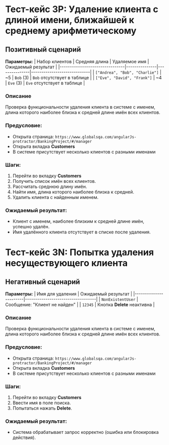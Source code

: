 # Тест-кейс 3P: Удаление клиента с длиной имени, ближайшей к среднему арифметическому

## Позитивный сценарий

**Параметры:**
| Набор клиентов                 | Средняя длина | Удаляемое имя | Ожидаемый результат         |
|--------------------------------|---------------|---------------|-----------------------------|
| `["Andrea", "Bob", "Charlie"]` | ~5            | `Bob` (3)     | `Bob` отсутствует в таблице |
| `["Eve", "David", "Frank"]`    | ~4            | `Eve` (3)     | `Eve` отсутствует в таблице |

### Описание
Проверка функциональности удаления клиента в системе с именем, длина которого наиболее близка к средней длине имён всех клиентов.

### Предусловие:
- Открыта страница: `https://www.globalsqa.com/angularJs-protractor/BankingProject/#/manager`
- Открыта вкладка **Customers**
- В системе присутствует несколько клиентов с разными именами

### Шаги:
1. Перейти во вкладку **Customers**
2. Получить список имён всех клиентов.
3. Рассчитать среднюю длину имён.
4. Найти имя, длина которого наиболее близка к средней.
5. Удалить клиента с найденным именем.

### Ожидаемый результат:
- Клиент с именем, наиболее близким к средней длине имён, успешно удалён.
- Имя удалённого клиента отсутствует в списке после удаления.

# Тест-кейс 3N: Попытка удаления несуществующего клиента

## Негативный сценарий

**Параметры:**
| Имя для удаления      | Ожидаемый результат               |
|-----------------------|-----------------------------------|
| `NonExistentUser`     | Сообщение: "Клиент не найден"     |
| `12345`               | Кнопка **Delete** неактивна       |

### Описание
Проверка функциональности удаления клиента в системе с именем, длина которого наиболее близка к средней длине имён всех клиентов.

### Предусловие:
- Открыта страница: `https://www.globalsqa.com/angularJs-protractor/BankingProject/#/manager`
- Открыта вкладка **Customers**
- В системе присутствует несколько клиентов с разными именами

### Шаги:
1. Перейти во вкладку **Customers**
2. Ввести имя в поле поиска.
3. Попытаться нажать **Delete**.

### Ожидаемый результат:
- Система обрабатывает запрос корректно (ошибка или блокировка действия). 
